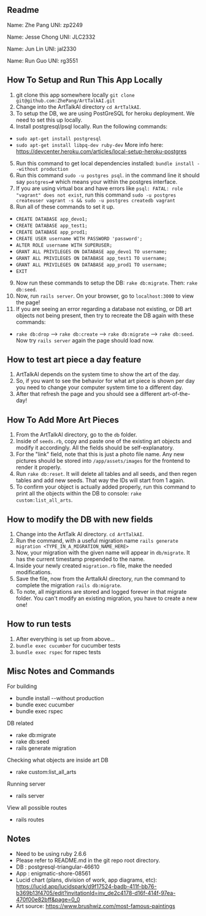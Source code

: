 ## Readme
Name: Zhe Pang
UNI: zp2249  

Name: Jesse Chong
UNI: JLC2332  

Name: Jun Lin
UNI: jal2330  

Name: Run Guo
UNI: rg3551  

## How To Setup and Run This App Locally
1. git clone this app somewhere locally `git clone git@github.com:ZhePang/ArtTalkAI.git`
2. Change into the ArtTalkAI directory `cd ArtTalkAI`.
3. To setup the DB, we are using PostGreSQL for heroku deployment. We need to set this up locally.
4. Install postgresql/psql locally. Run the following commands:
  - `sudo apt-get install postgresql`
  - `sudo apt-get install libpq-dev ruby-dev`
  More info here: https://devcenter.heroku.com/articles/local-setup-heroku-postgres
5. Run this command to get local dependencies installed: `bundle install --without production`
6. Run this command `sudo -u postgres psql`. in the command line it should say `postgres=#` which means your within the postgres interface.
7. If you are using virtual box and have errors like `psql: FATAL: role "vagrant" does not exist`, run this command `sudo -u postgres createuser vagrant -s && sudo -u postgres createdb vagrant`
8. Run all of these commands to set it up.
  - `CREATE DATABASE app_devo1;`
  - `CREATE DATABASE app_test1;`
  - `CREATE DATABASE app_prod1;`
  - `CREATE USER username WITH PASSWORD 'password';`
  - `ALTER ROLE username WITH SUPERUSER;`
  - `GRANT ALL PRIVILEGES ON DATABASE app_devo1 TO username;`
  - `GRANT ALL PRIVILEGES ON DATABASE app_test1 TO username;`
  - `GRANT ALL PRIVILEGES ON DATABASE app_prod1 TO username;`
  - `EXIT`
9. Now run these commands to setup the DB: `rake db:migrate`. Then: `rake db:seed`.
10. Now, run `rails server`. On your browser, go to `localhost:3000` to view the page!
11. If you are seeing an error regarding a database not existing, or DB art objects not being present, then try to recreate the DB again with these commands:
  - `rake db:drop` --> `rake db:create` --> `rake db:migrate` --> `rake db:seed`. Now try `rails server` again the page should load now.

## How to test art piece a day feature
1. ArtTalkAI depends on the system time to show the art of the day.
2. So, if you want to see the behavior for what art piece is shown per day you need to change your computer system time to a different day.
3. After that refresh the page and you should see a different art-of-the-day!

## How To Add More Art Pieces
1. From the ArtTalkAI directory, go to the `db` folder.
2. Inside of `seeds.rb`, copy and paste one of the existing art objects and modify it accordingly. All the fields should be self-explanatory.
3. For the "link" field, note that this is just a photo file name. Any new pictures should be stored into `/app/assets/images` for the frontend to render it properly.
4. Run `rake db:reset`. It will delete all tables and all seeds, and then regen tables and add new seeds. That way the IDs will start from 1 again.
5. To confirm your object is actually added properly, run this command to print all the objects within the DB to console: `rake custom:list_all_arts`.

## How to modify the DB with new fields
1. Change into the ArtTalk AI directory. `cd ArtTalkAI`.
2. Run the command, with a useful migration name `rails generate migration <TYPE_IN_A_MIGRATION_NAME_HERE>`
3. Now, your migration with the given name will appear in `db/migrate`. It has the current timestamp prepended to the name.
4. Inside your newly created `migration.rb` file, make the needed modifications.
5. Save the file, now from the ArttalkAI directory, run the command to complete the migration `rails db:migrate`.
6. To note, all migrations are stored and logged forever in that migrate folder. You can't modify an existing migration, you have to create a new one!

## How to run tests
1. After everything is set up from above...
2. `bundle exec cucumber` for cucumber tests
3. `bundle exec rspec` for rspec tests

## Misc Notes and Commands
For building  
- bundle install --without production  
- bundle exec cucumber  
- bundle exec rspec

DB related  
- rake db:migrate
- rake db:seed
- rails generate migration

Checking what objects are inside art DB
- rake custom:list_all_arts

Running server  
- rails server

View all possible routes
- rails routes

## Notes
- Need to be using ruby 2.6.6  
- Please refer to README.md in the git repo root directory.  
- DB : postgresql-triangular-46610
- App : enigmatic-shore-08561
- Lucid chart (plans, division of work, app diagrams, etc): https://lucid.app/lucidspark/d9f17524-badb-411f-bb76-b369b13f4705/edit?invitationId=inv_de2c4178-d16f-414f-97ea-470f00e82bff&page=0_0
- Art source: https://www.brushwiz.com/most-famous-paintings

